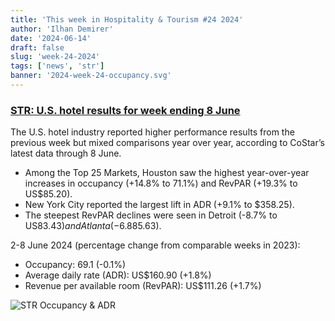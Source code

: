 ```yaml
---
title: 'This week in Hospitality & Tourism #24 2024'
author: 'Ilhan Demirer'
date: '2024-06-14'
draft: false
slug: 'week-24-2024'
tags: ['news', 'str']
banner: '2024-week-24-occupancy.svg'
---
```


### [STR: U.S. hotel results for week ending 8 June](https://str.com/press-release/us-hotel-results-week-ending-8-june)

The U.S. hotel industry reported higher performance results from the previous week but mixed comparisons year over year, according to CoStar’s latest data through 8 June.

- Among the Top 25 Markets, Houston saw the highest year-over-year increases in occupancy (+14.8% to 71.1%) and RevPAR (+19.3% to US$85.20).
- New York City reported the largest lift in ADR (+9.1% to $358.25).
- The steepest RevPAR declines were seen in Detroit (-8.7% to US$83.43) and Atlanta (-6.8% to US$85.63).

2-8 June 2024 (percentage change from comparable weeks in 2023):

- Occupancy: 69.1 (-0.1%)
- Average daily rate (ADR): US$160.90 (+1.8%)
- Revenue per available room (RevPAR): US$111.26 (+1.7%)

![STR Occupancy & ADR](/images/blogimages/2024-week-24-occupancy.svg)
